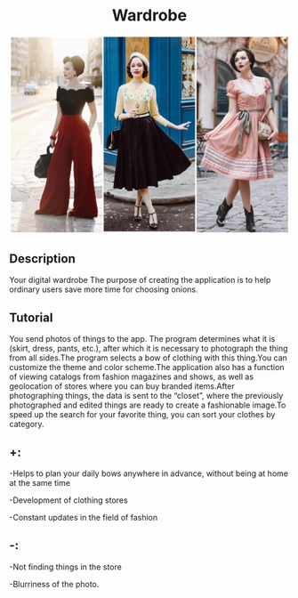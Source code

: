 <h1 align="center">Wardrobe</h1>

![](https://github.com/kwapetta/special-eureka/blob/main/11.jpg)

<h2>Description</h2>
Your digital wardrobe
The purpose of creating the application is to help ordinary users save more time for choosing onions.
<h2>Tutorial</h2>
You send photos of things to the app. The program determines what it is (skirt, dress, pants, etc.), after which it is necessary to photograph the thing from all sides.The program selects a bow of clothing with this thing.You can customize the theme and color scheme.The application also has a function of viewing catalogs from fashion magazines and shows, as well as geolocation of stores where you can buy branded items.After photographing things, the data is sent to the “closet”, where the previously photographed and edited things are ready to create a fashionable image.To speed up the search for your favorite thing, you can sort your clothes by category.
<h2>+:</h2>
-Helps to plan your daily bows anywhere in advance, without being at home at the same time


-Development of clothing stores

-Constant updates in the field of fashion
<h2>-:</h2>

-Not finding things in the store

-Blurriness of the photo.
